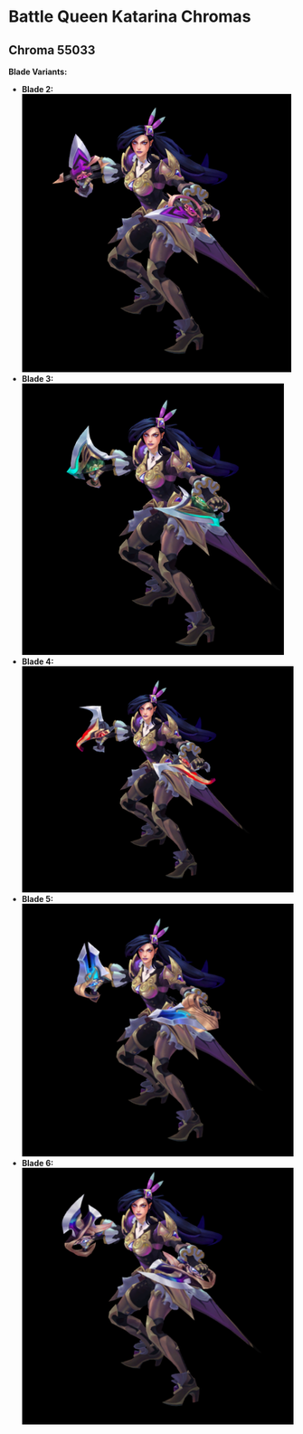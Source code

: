 # Battle Queen Katarina Chromas

## Chroma 55033

**Blade Variants:**

- **Blade 2:** ![Preview](../Blade%20Images/55033/2.png)
- **Blade 3:** ![Preview](../Blade%20Images/55033/3.png)
- **Blade 4:** ![Preview](../Blade%20Images/55033/4.png)
- **Blade 5:** ![Preview](../Blade%20Images/55033/5.png)
- **Blade 6:** ![Preview](../Blade%20Images/55033/6.png)